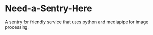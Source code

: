 # Need-a-Sentry-Here
A sentry for friendly service that uses python and mediapipe for image processing.
